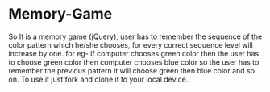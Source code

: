 # Memory-Game
So It is a memory game (jQuery), user has to remember the sequence of the color pattern which he/she chooses, for every correct sequence level will increase by one.
for eg- if computer chooses green color then the user has to choose green color then computer chooses blue color so the user has to remember the previous pattern it will choose green then blue color and so on.
To use it just fork and clone it to your local device.
